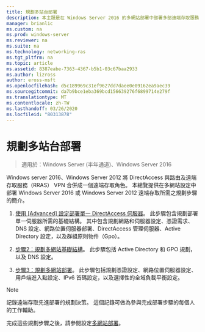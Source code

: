 ```yaml
---
title: 規劃多站台部署
description: 本主題是在 Windows Server 2016 的多網站部署中部署多部遠端存取服務器指南的一部分。
manager: brianlic
ms.custom: na
ms.prod: windows-server
ms.reviewer: na
ms.suite: na
ms.technology: networking-ras
ms.tgt_pltfrm: na
ms.topic: article
ms.assetid: 8387eabe-7363-4367-b5b1-03c67baa2933
ms.author: lizross
author: eross-msft
ms.openlocfilehash: d5c189969c31ef9627dd7daee0e09162ea9aec39
ms.sourcegitcommit: da7b9bce1eba369bcd156639276f6899714e279f
ms.translationtype: MT
ms.contentlocale: zh-TW
ms.lasthandoff: 03/26/2020
ms.locfileid: "80313878"
---
```

# <a name="plan-a-multisite-deployment"></a>規劃多站台部署

>適用於：Windows Server (半年通道)、Windows Server 2016

 Windows server 2016、Windows Server 2012 將 DirectAccess 與路由及遠端存取服務（RRAS） VPN 合併成一個遠端存取角色。 本總覽提供在多網站設定中部署 Windows Server 2016 或 Windows Server 2012 遠端存取所需之規劃步驟的簡介。  
  
1.  [使用 [Advanced] 設定部署單一 DirectAccess 伺服器](https://technet.microsoft.com/library/hh831436(v=ws.11).aspx)。 此步驟包含規劃部署單一伺服器所需的基礎結構。 其中包含規劃網路和伺服器設定、憑證需求、DNS 設定、網路位置伺服器部署、DirectAccess 管理伺服器、Active Directory 設定，以及群組原則物件（Gpo）。  
  
2.  [步驟2：規劃多網站基礎結構](Step-2-Plan-the-Multisite-Infrastructure.md)。 此步驟包括 Active Directory 和 GPO 規劃，以及 DNS 設定。  
  
3.  [步驟3：規劃多網站部署](Step-3-Plan-the-Multisite-Deployment.md)。 此步驟包括規劃憑證設定、網路位置伺服器設定、用戶端進入點設定、IPv6 首碼設定，以及選擇性的全域負載平衡設定。  
  
> [!NOTE]  
> 記錄遠端存取先進部署的規劃決策。 這個記錄可做為參與完成部署步驟的每個人的工作輔助。  
  
完成這些規劃步驟之後，請參閱設定[多網站部署](../configure/Configure-a-Multisite-Deployment.md)。  
  


